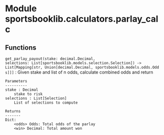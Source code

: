 Module sportsbooklib.calculators.parlay_calc
============================================

Functions
---------

    
`get_parlay_payout(stake: decimal.Decimal, selections: List[sportsbooklib.models.selection.Selection]) ‑> List[Mapping[str, Union[decimal.Decimal, sportsbooklib.models.odds.Odds]]]`
:   Given stake and list of n odds, calculate combined odds and return
    
    Parameters
    ----------
    stake : Decimal
        stake to risk
    selections : List[Selection]
        List of selections to compute
    
    Returns
    -------
    Dict:
        <odds> Odds: Total odds of the parlay
        <win> Decimal: Total amount won